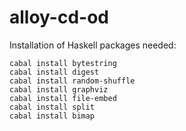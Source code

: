 # alloy-cd-od

Installation of Haskell packages needed:

```
cabal install bytestring
cabal install digest
cabal install random-shuffle
cabal install graphviz
cabal install file-embed
cabal install split
cabal install bimap
```
